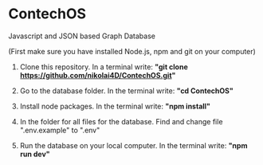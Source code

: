 # ContechOS

Javascript and JSON based Graph Database

(First make sure you have installed Node.js, npm and git on your computer)

1. Clone this repository. In a terminal write: 
**"git clone https://github.com/nikolai4D/ContechOS.git"**

2. Go to the database folder. In the terminal write: 
  **"cd ContechOS"**

3. Install node packages. In the terminal write: 
  **"npm install"**

4. In the folder for all files for the database. Find and change file ".env.example" to ".env"

5. Run the database on your local computer. In the terminal write: 
  **"npm run dev"**
